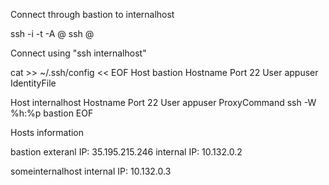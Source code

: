 Connect through bastion to internalhost

ssh -i <ssh private key> -t -A <username>@<external bastion IP> ssh <username>@<internalhost IP>


Connect using "ssh internalhost"

cat >> ~/.ssh/config << EOF
Host bastion
Hostname <external bastion IP>
Port 22
User appuser
IdentityFile <private ssh key>

Host internalhost
Hostname <internal internalhost IP>
Port 22
User appuser
ProxyCommand ssh -W %h:%p bastion
EOF


Hosts information

bastion
exteranl IP: 35.195.215.246
internal IP: 10.132.0.2

someinternalhost
internal IP: 10.132.0.3
